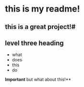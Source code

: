 # this is my readme!

## this is a great project!#

## level three heading

- what
- does
- this
- do

**Important** but what about this!**